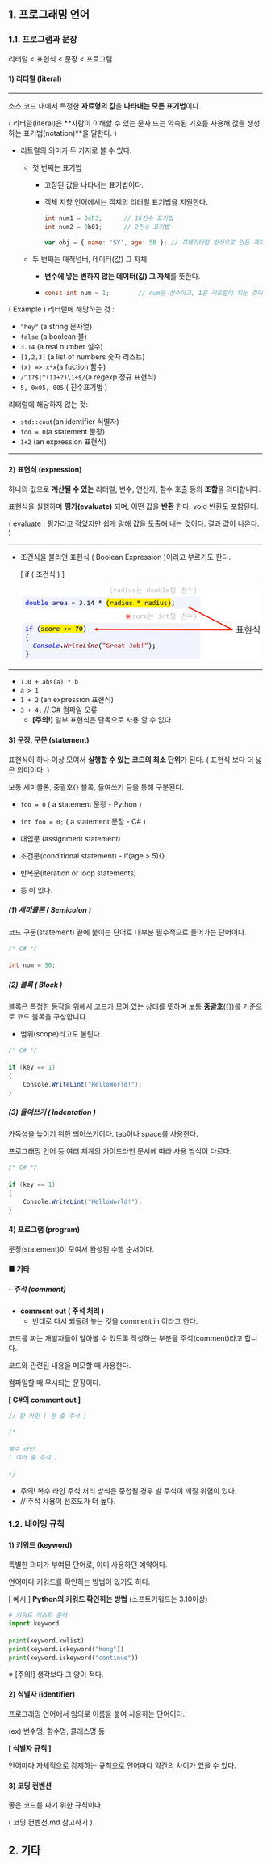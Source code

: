 ## **1. 프로그래밍 언어**

### **1.1. 프로그램과 문장**

리터럴 < 표현식 < 문장 < 프로그램





#### **1) 리터럴 (literal)**

---

소스 코드 내에서 특정한 **자료형의 값**을 **나타내는 모든 표기법**이다.

( 리터럴(literal)은 **사람이 이해할 수 있는 문자 또는 약속된 기호를 사용해 값을 생성하는 표기법(notation)**을 말한다. )

* 리트럴의 의미가 두 가지로 볼 수 있다.
  
  * 첫 번째는 표기법
  
    * 고정된 값을 나타내는 표기법이다. 
  
    * 객체 지향 언어에서는 객체의 리터럴 표기법을 지원한다.
  
      ```c#
      int num1 = 0xF3;		// 16진수 표기법
      int num2 = 0b01;		// 2진수 표기법
      ```
  
      ```javascript
      var obj = { name: 'SY', age: 50 }; // 객체리터럴 방식으로 만든 객체
      ```
  
  * 두 번째는 매직넘버, 데이터(값) 그 자체
  
    * **변수에 넣는 변하지 않는 데이터(값) 그 자체**를 뜻한다.
  
    * ```c#
      const int num = 1; 		// num은 상수이고, 1은 리트럴이 되는 것이다.
      ```
  

( Example )
리터럴에 해당하는 것 :

- `"hey"` (a string 문자열)
- `false` (a boolean 불)
- `3.14` (a real number 실수)
- `[1,2,3]` (a list of numbers 숫자 리스트)
- `(x) => x*x`(a fuction 함수)
- `/^1?$|^(11+?)\1+$/`(a regexp 정규 표현식)
- `5, 0x05, 005` ( 진수표기법 )

리터럴에 해당하지 않는 것:

- `std::cout`(an identifier 식별자)
- `foo = 0`(a statement 문장)
- `1+2` (an expression 표현식)

---











#### **2) 표현식 (expression)**

하나의 값으로 **계산될 수 있는** 리터럴, 변수, 연산자, 함수 호출 등의 **조합**을 의미합니다.  

표현식을 실행하며 **평가(evaluate)** 되며, 어떤 값을 **반환** 한다. void 반환도 포함된다.

( evaluate : 평가라고 적었지만 쉽게 말해 값을 도출해 내는 것이다. 결과 값이 나온다. )

---

* 조건식을 불리언 표현식 ( Boolean Expression )이라고 부르기도 한다.
  
  [   if  ( 조건식 )   ]
  
  ![image-20230622230710632](./assets/image-20230622230710632.png)

---

* `1.0 + abs(a) * b`  
* `a > 1`
* `1 + 2` (an expression 표현식)
* `3 + 4;`		// C# 컴파일 오류
  * **[주의!]** 일부 표현식은 단독으로 사용 할 수 없다. 










#### **3) 문장, 구문 (statement)**

표현식이 하나 이상 모여서 **실행할 수 있는 코드의 최소 단위**가 된다. ( 표현식 보다 더 넓은 의미이다. )

보통 세미콜론, 중괄호{} 블록, 들여쓰기 등을 통해 구분된다.

* `foo = 0` ( a statement 문장 - Python ) 
* `int foo = 0;` ( a statement 문장 - C# ) 

* 대입문 (assignment statement)
* 조건문(conditional statement) - if(age > 5){}
* 반복문(iteration or loop statements) 
* 등 이 있다.





##### (1) 세미콜론 ( Semicolon )

코드 구문(statement) 끝에 붙이는 단어로 대부분 필수적으로 들어가는 단어이다.

```c#
/* C# */

int num = 50;
```





##### (2) 블록 ( Block )

블록은 특정한 동작을 위해서 코드가 모여 있는 상태를 뜻하며 보통 **<u>중괄호</u>**({})를 기준으로 코드 블록을 구상합니다.

* 범위(scope)라고도 불린다.

```c#
/* C# */

if (key == 1)
{
	Console.WriteLint("HelloWorld!");
}
```





##### (3) 들여쓰기 ( Indentation )

가독성을 높이기 위한 띄어쓰기이다. tab이나 space를 사용한다.

프로그래밍 언어 등 여러 체계의 가이드라인 문서에 따라 사용 방식이 다르다.

```C#
/* C# */

if (key == 1)
{
	Console.WriteLint("HelloWorld!");
}
```







#### 4) **프로그램 (program)**

문장(statement)이 모여서 완성된 수행 순서이다.





#### ■ 기타

##### **- 주석 (comment)**

* **comment out ( 주석 처리 )** 
  * 반대로 다시 되돌려 놓는 것을 comment in 이라고 한다.


코드를 짜는 개발자들이 알아볼 수 있도록 작성하는 부분을 주석(comment)라고 합니다. 

코드와 관련된 내용을 메모할 때 사용한다.

컴파일할 때 무시되는 문장이다.



**[ C#의 comment out ]**

```c#
// 한 라인 ( 한 줄 주석 )
```

```C#
/*

복수 라인 
( 여러 줄 주석 )

*/
```

* 주의! 복수 라인 주석 처리 방식은 중첩될 경우 발 주석이 깨질 위험이 있다.
* // 주석 사용이 선호도가 더 높다.







### 1.2.  네이밍 규칙

#### **1) 키워드 (keyword)**

특별한 의미가 부여된 단어로, 이미 사용하던 예약어다.

언어마다 키워드를 확인하는 방법이 있기도 하다.

[ 예시 ] **Python의 키워드 확인하는 방법** (소프트키워드는 3.10이상)

```python
# 키워드 리스트 출력
import keyword

print(keyword.kwlist)
print(keyword.iskeyword("hong"))
print(keyword.iskeyword("continue"))
```

※ [주의!] 생각보다 그 양이 적다. 







#### **2) 식별자 (identifier)**

프로그래밍 언어에서 임의로 이름을 붙여 사용하는 단어이다.

(ex) 변수명, 함수명, 클래스명 등



**[ 식별자 규칙 ]**

언어마다 자체적으로 강제하는 규칙으로 언어마다 약간의 차이가 있을 수 있다.







#### 3) 코딩 컨벤션

좋은 코드를 짜기 위한 규칙이다.

( 코딩 컨벤션.md 참고하기 )













## 2. 기타



